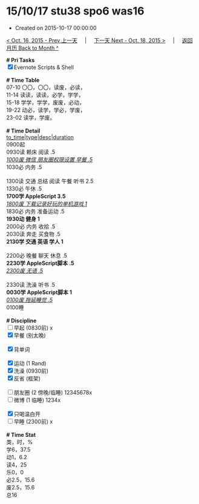 # 15/10/17 stu38 spo6 was16

- Created on 2015-10-17 00:00:00

[< Oct. 16, 2015 - Prev 上一天](/_archived/lifelogs/2015/10/d16.md) &nbsp; &nbsp; | &nbsp; &nbsp; [下一天 Next - Oct. 18, 2015 >](/_archived/lifelogs/2015/10/d18.md) &nbsp; &nbsp; |  &nbsp; &nbsp; [返回月历 Back to Month ^](/_archived/lifelogs/2015/10/index.md)
<br/><div><b># Pri Tasks</b></div><div><input checked="true" type="checkbox"/>Evernote Scripts &amp; Shell</div><div><br/></div><div><b># Time Table</b></div><div>07-10 〇〇，〇〇，读废，必读，</div><div>11-14 读读，读读，必学，学学，</div><div>15-18 学学，学学，废废，必动，</div><div>19-22 动必，读学，学必，学废，</div><div>23-02 读学，学废。</div><div><br/></div><div><b># Time Detail</b></div><div><u>to_time|type|desc|duration</u></div><div>0900起</div><div>0930读 赖床 阅读 .5</div><div><u><i>1000废 微信 朋友圈权限设置 早餐 .5</i></u></div><div>1030必 内务 .5</div><div><br/></div><div>1300读 交通 总结 阅读 午餐 听书 2.5</div><div>1330必 午休 .5</div><div><b>1700学 AppleScript 3.5</b></div><div><u><i>1800废 下载记录好玩的单机游戏 1</i></u></div><div>1830必 内务 准备运动 .5</div><div><b>1930动 健身 1</b></div><div>2000必 内务 收拾 .5</div><div>2030读 奔走 买食物 .5</div><div><b>2130学 交通 英语 学人 1</b></div><div><br/></div><div>2200必 晚餐 聊天 休息 .5</div><div><b>2230学 AppleScript脚本 .5</b></div><div><u><i>2300废 无语 .5</i></u></div><div><br/></div><div>2330读 洗澡 听书 .5</div><div><b>0030学 AppleScript脚本 1</b></div><div><u><i>0100废 拖延睡觉 .5</i></u></div><div>0100睡</div><div><br/></div><div><b># Discipline</b></div><div><input type="checkbox"/>早起 (0830前) x</div><div><input checked="true" type="checkbox"/>早餐 (别太晚)</div><div><br/></div><div><input checked="true" type="checkbox"/>背单词</div><div><br/></div><div><input checked="true" type="checkbox"/>运动 (1 Rand)</div><div><input checked="true" type="checkbox"/>洗澡 (0930前)</div><div><input checked="true" type="checkbox"/>反省 (框架)</div><div><br/></div><div><input type="checkbox"/>朋友圈 (2 傍晚/临睡) 12345678x</div><div><input type="checkbox"/>微博 (1 临睡) 1234x</div><div><br/></div><div><input checked="true" type="checkbox"/>只喝温白开</div><div><input type="checkbox"/>早睡 (2300前) x</div><div><br/></div><div><b># Time Stat</b></div><div>类，时，%</div><div>学6，37.5</div><div>动1，6.2</div><div>读4，25</div><div>乐0，0</div><div>必2.5，15.6</div><div>废2.5，15.6</div><div>总16</div><div><br/></div>
